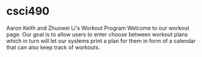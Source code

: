 # csci490
Aaron Keith and Zhuowei Li's Workout Program
Welcome to our workout page. Our goal is to allow users to enter choose between workout plans which in turn will let our systems print
a plan for them in form of a calendar that can also keep track of workouts.
